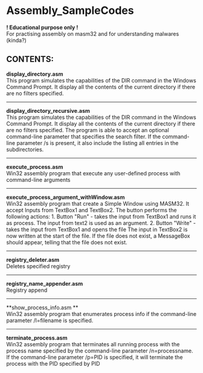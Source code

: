 # Assembly_SampleCodes

**! Educational purpose only !**    
       For practising assembly on masm32 and for understanding malwares (kinda?)

CONTENTS:
-------------------------------------------------------------------
**display_directory.asm**    
       This program simulates the capabilities of the DIR command in the 
       Windows Command Prompt. It display all the contents of the current 
       directory if there are no filters specified.
       
-------------------------------------------------------------------
**display_directory_recursive.asm**    
       This program simulates the capabilities of the DIR command in the 
       Windows Command Prompt. It display all the contents of the current 
       directory if there are no filters specified. The program is able to 
       accept an optional command-line parameter that specifies the search 
       filter. If the command-line parameter /s is present, it also include
       the listing all entries in the subdirectories.
       
-------------------------------------------------------------------
**execute_process.asm**    
       Win32 assembly program that execute any user-defined process with 
       command-line arguments 

-------------------------------------------------------------------
**execute_process_argument_withWindow.asm**    
       Win32 assembly program that create a Simple Window using MASM32.
       It accept Inputs from TextBox1 and TextBox2. The button performs
       the following actions:
       1.  Button "Run" - takes the input from TextBox1 and runs it as 
           process. The input from text2 is used as an argument.
       2.  Button "Write" - takes the input from TextBox1 and opens the 
           file The input in TextBox2 is now written at the start of the 
           file. If the file does not exist, a MessageBox should appear, 
           telling that the file does not exist.
           
-------------------------------------------------------------------
**registry_deleter.asm**    
       Deletes specified registry
       
-------------------------------------------------------------------
**registry_name_appender.asm**    
       Registry append

-------------------------------------------------------------------
**show_process_info.asm   **   
       Win32 assembly program that enumerates process info if the 
       command-line parameter /l=filename is specified.

-------------------------------------------------------------------
**terminate_process.asm**    
       Win32 assembly program that terminates all running process 
       with the process name specified by the command-line parameter 
       /n=processname. If the command-line parameter /p=PID is specified, 
       it will terminate the  process with the PID specified by PID
       
       
       
       
